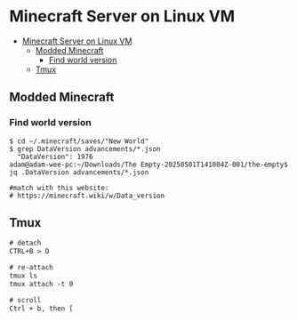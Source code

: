 # Minecraft Server on Linux VM

- [Minecraft Server on Linux VM](#minecraft-server-on-linux-vm)
  - [Modded Minecraft](#modded-minecraft)
    - [Find world version](#find-world-version)
  - [Tmux](#tmux)

## Modded Minecraft

### Find world version

```shell
$ cd ~/.minecraft/saves/"New World"
$ grep DataVersion advancements/*.json
  "DataVersion": 1976
adam@adam-wee-pc:~/Downloads/The Empty-20250501T141004Z-001/the-empty$ jq .DataVersion advancements/*.json

#match with this website:
# https://minecraft.wiki/w/Data_version
```

## Tmux

```txt
# detach
CTRL+B > D

# re-attach
tmux ls
tmux attach -t 0

# scroll
Ctrl + b, then [
```
